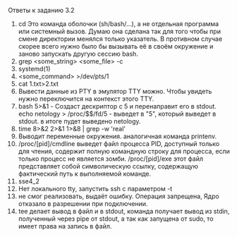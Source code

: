 Ответы к заданию 3.2

1. cd Это команда оболочки (sh/bash/...), а не отдельная программа или системный вызов. Думаю она сделана так для того чтобы при смене директории менялся только указатель. В противном случае скорее всего нужно было бы вызывать её в своём окружение и заново запускать другую сессию bash.
2. grep <some_string> <some_file> -c
3. systemd(1)
4. <some_command> >/dev/pts/1
5. cat 1.txt>2.txt
6. Вывести данные из PTY в эмулятор TTY можно. Чтобы увидеть нужно переключится на контекст этого TTY.
7. bash 5>&1 - Создаст дескриптор с 5 и перенаправит его в stdout. echo netology > /proc/$$/fd/5 - выведет в "5", который выведет в stdout. в итоге пудет выведено netology.
8. time 8>&2 2>&1 1>&8 | grep -w 'real'
9. Выводит переменные окружения. аналогичная команда printenv.
10. /proc/[pid]/cmdline выведет файл процесса PID, доступный только для чтения, содержит полную командную строку для процесса, если только процесс не является зомби.  /proc/[pid]/exe этот файл представляет собой символическую ссылку, содержащую фактический путь к выполняемой команде.
11. sse4_2
12. Нет локального tty, запустить  ssh с параметром -t
13. не смог реализовать, выдаёт ошибку. Операция запрещена, Ядро отказало в разрешении при подключении.
14. tee делает вывод в файл и в stdout, команда получает вывод из stdin, полученный через pipe от stdout, а так как запущена от sudo, то имеет права на запись в файл.